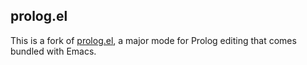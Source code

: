 

## prolog.el ##

This is a fork of
[prolog.el](https://bruda.ca/_media/emacs/prolog.el), a major mode for
Prolog editing that comes bundled with Emacs. 
